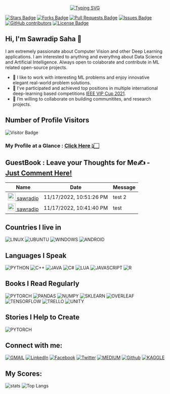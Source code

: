 <p align="center"><a href="https://github.com/sawradip"><img src="https://readme-typing-svg.demolab.com?font=Fira+Code&weight=800&size=28&pause=500&color=3498DB&center=true&vCenter=true&multiline=true&width=435&height=100&lines=Welcome+to+;Sawradip's+Github+Profile" alt="Typing SVG" /></a></p>

<a href="https://github.com/sawradip/sawradip/stargazers"><img src="https://img.shields.io/github/stars/sawradip/sawradip" alt="Stars Badge"/></a>
<a href="https://github.com/sawradip/sawradip/network/members"><img src="https://img.shields.io/github/forks/sawradip/sawradip" alt="Forks Badge"/></a>
<a href="https://github.com/sawradip/sawradip/pulls"><img src="https://img.shields.io/github/issues-pr/sawradip/sawradip" alt="Pull Requests Badge"/></a>
<a href="https://github.com/sawradip/sawradip/issues"><img src="https://img.shields.io/github/issues/sawradip/sawradip" alt="Issues Badge"/></a>
<a href="https://github.com/sawradip/sawradip/graphs/contributors"><img alt="GitHub contributors" src="https://img.shields.io/github/contributors/sawradip/sawradip?color=2b9348"></a>
<a href="https://github.com/sawradip/sawradip/blob/master/LICENSE"><img src="https://img.shields.io/github/license/sawradip/sawradip?color=2b9348" alt="License Badge"/></a>


<h2> Hi, I'm Sawradip Saha 👋 </h2>

I am extremely passionate about Computer Vision and other Deep Learning applications. I am interested to anything and everythng about Data Science and Artificial Intelligence. Always open to colaborate and contribute in ML related open-source projects. 
 <ul>
  <li>🔭 I like to work with interesting ML problems and enjoy innovative elegant real-world problem solutions.</li>
  <li>🌱 I’ve participated and achieved top positions in multiple international deep-learning based competitions <a href = "https://signalprocessingsociety.org/community-involvement/vip-cup-2021-icip-2021">IEEE VIP Cup 2021</a>.</li>
  <li>👯 I’m willing to collaborate on building communitites, and research projects.</li>
</ul> 

## Number of Profile Visitors
![Visitor Badge](https://visitor-badge.laobi.icu/badge?page_id=sawradip.sawradip)

###  My Profile at a Glance : <a href = "https://gitprofilee.netlify.app/user?id=sawradip">Click Here 👆🏻</a>



## GuestBook : Leave your Thoughts for Me✍️ - [ Just Comment Here! ](https://github.com/sawradip/sawradip/issues/1#issuecomment-new)

<!-- Guestbook -->
| Name | Date | Message |
|---|---|---|
| <a href="https://github.com/sawradip"><img width="24" src="https://avatars.githubusercontent.com/u/67541368?s=24&u=8146d9eb98acb4d1cadd9e7a094db90c45a7952f&v=4" alt="sawradip" /> sawradip</a> |11/17/2022, 10:51:26 PM|test 2|
| <a href="https://github.com/sawradip"><img width="24" src="https://avatars.githubusercontent.com/u/67541368?s=24&u=8146d9eb98acb4d1cadd9e7a094db90c45a7952f&v=4" alt="sawradip" /> sawradip</a> |11/17/2022, 10:41:40 PM|test|
<!-- /Guestbook -->


## Countries I live in
![LINUX](https://img.shields.io/badge/Linux-FCC624?style=for-the-badge&logo=linux&logoColor=black)
![UBUNTU](https://img.shields.io/badge/Ubuntu-E95420?style=for-the-badge&logo=ubuntu&logoColor=white)
![WINDOWS](https://img.shields.io/badge/Windows-0078D6?style=for-the-badge&logo=windows&logoColor=white)
![ANDROID](https://img.shields.io/badge/Android-3DDC84?style=for-the-badge&logo=android&logoColor=white)


## Languages I Speak
![PYTHON](https://img.shields.io/badge/Python-3776AB?style=for-the-badge&logo=python&logoColor=white)
![C++](https://img.shields.io/badge/C%2B%2B-00599C?style=for-the-badge&logo=c%2B%2B&logoColor=white)
![JAVA](https://img.shields.io/badge/Java-ED8B00?style=for-the-badge&logo=java&logoColor=white)
![C#](https://img.shields.io/badge/C%23-239120?style=for-the-badge&logo=c-sharp&logoColor=white)
![LUA](https://img.shields.io/badge/Lua-2C2D72?style=for-the-badge&logo=lua&logoColor=white)
![JAVASCRIPT](https://img.shields.io/badge/JavaScript-323330?style=for-the-badge&logo=javascript&logoColor=F7DF1E)
![R](https://img.shields.io/badge/R-276DC3?style=for-the-badge&logo=r&logoColor=white)

<!-- ![HTML](https://img.shields.io/badge/HTML5-E34F26?style=for-the-badge&logo=html5&logoColor=white)
![CSS](https://img.shields.io/badge/CSS3-1572B6?style=for-the-badge&logo=css3&logoColor=white)
![LATEX](https://img.shields.io/badge/LaTeX-47A141?style=for-the-badge&logo=LaTeX&logoColor=white) -->

## Books I Read Regularly
![PYTORCH](https://img.shields.io/badge/PyTorch-EE4C2C?style=for-the-badge&logo=pytorch&logoColor=white)
![PANDAS](https://img.shields.io/badge/Pandas-2C2D72?style=for-the-badge&logo=pandas&logoColor=white)
![NUMPY](https://img.shields.io/badge/Numpy-777BB4?style=for-the-badge&logo=numpy&logoColor=white)
![SKLEARN](https://img.shields.io/badge/scikit_learn-F7931E?style=for-the-badge&logo=scikit-learn&logoColor=white)
![OVERLEAF](https://img.shields.io/badge/Overleaf-47A141?style=for-the-badge&logo=Overleaf&logoColor=white)
![TENSORFLOW](https://img.shields.io/badge/TensorFlow-FF6F00?style=for-the-badge&logo=tensorflow&logoColor=white)
![TRELLO](https://img.shields.io/badge/Trello-0052CC?style=for-the-badge&logo=trello&logoColor=white)
![UNITY](https://img.shields.io/badge/Unity-100000?style=for-the-badge&logo=unity&logoColor=white)

## Stories I Help to Create
![PYTORCH](https://img.shields.io/badge/PyTorch-EE4C2C?style=for-the-badge&logo=pytorch&logoColor=white)


<!-- https://github.com/alexandresanlim/Badges4-README.md-Profile -->
## Connect with me:

[![GMAIL](https://img.shields.io/badge/Gmail-D14836?style=for-the-badge&logo=gmail&logoColor=white)](mailto:sawradip0@gmail.com)
[![LinkedIn](https://img.shields.io/badge/-LinkedIn-0077B5?style=for-the-badge&logo=LinkedIn&logoColor=white)](https://www.linkedin.com/in/sawradip/)
[![Facebook](https://img.shields.io/badge/Facebook-1877F2?style=for-the-badge&logo=facebook&logoColor=white)](https://www.facebook.com/sawradip/)
[![Twitter](https://img.shields.io/badge/-Twitter-1DA1F2?style=for-the-badge&logo=Twitter&logoColor=white)](https://twitter.com/sawradip)
[![MEDIUM](https://img.shields.io/badge/Medium-12100E?style=for-the-badge&logo=medium&logoColor=white)](https://medium.com/@sawradip0)
[![Github](https://img.shields.io/badge/-Github-181717?style=for-the-badge&logo=Github&logoColor=white)](https://github.com/sawradip)
[![KAGGLE](https://img.shields.io/badge/Kaggle-20BEFF?style=for-the-badge&logo=Kaggle&logoColor=white)](https://www.kaggle.com/sawradipsaha)



## My Scores:
![stats](https://github-readme-stats.vercel.app/api?username=sawradip&title_color=3498db&text_color=2ecc71&icon_color=3498db&bg_color=00000000&hide_border=true&show_icons=true&include_all_commits=true&count_private=true&disable_animations=true)
![Top Langs](https://github-readme-stats.vercel.app/api/top-langs/?username=sawradip&title_color=3498db&text_color=2ecc71&icon_color=3498db&bg_color=00000000&hide=TeX&layout=compact)
  


